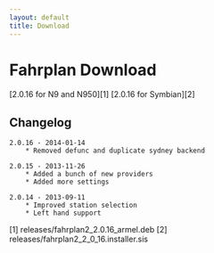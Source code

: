 ```yaml
---
layout: default
title: Download
---
```


Fahrplan Download
=================

[2.0.16 for N9 and N950][1]
[2.0.16 for Symbian][2]

Changelog
---------

    2.0.16 - 2014-01-14
        * Removed defunc and duplicate sydney backend
		
    2.0.15 - 2013-11-26
	    * Added a bunch of new providers
		* Added more settings
		
	2.0.14 - 2013-09-11
	    * Improved station selection
		* Left hand support


[1] releases/fahrplan2_2.0.16_armel.deb
[2] releases/fahrplan2_2_0_16.installer.sis